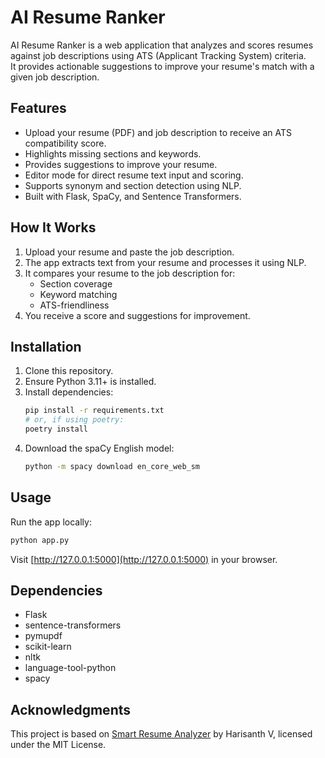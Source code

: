 # AI Resume Ranker

AI Resume Ranker is a web application that analyzes and scores resumes against job descriptions using ATS (Applicant Tracking System) criteria.  
It provides actionable suggestions to improve your resume's match with a given job description.

## Features
- Upload your resume (PDF) and job description to receive an ATS compatibility score.
- Highlights missing sections and keywords.
- Provides suggestions to improve your resume.
- Editor mode for direct resume text input and scoring.
- Supports synonym and section detection using NLP.
- Built with Flask, SpaCy, and Sentence Transformers.

## How It Works
1. Upload your resume and paste the job description.
2. The app extracts text from your resume and processes it using NLP.
3. It compares your resume to the job description for:
   - Section coverage
   - Keyword matching
   - ATS-friendliness
4. You receive a score and suggestions for improvement.

## Installation
1. Clone this repository.
2. Ensure Python 3.11+ is installed.
3. Install dependencies:
   ```bash
   pip install -r requirements.txt
   # or, if using poetry:
   poetry install
   ```
4. Download the spaCy English model:
   ```bash
   python -m spacy download en_core_web_sm
   ```

## Usage
Run the app locally:
```bash
python app.py
```
Visit [http://127.0.0.1:5000](http://127.0.0.1:5000) in your browser.

## Dependencies
- Flask
- sentence-transformers
- pymupdf
- scikit-learn
- nltk
- language-tool-python
- spacy

## Acknowledgments
This project is based on [Smart Resume Analyzer](https://github.com/Hari-2782/Smart-Resume-Analyzer) by Harisanth V, licensed under the MIT License.


